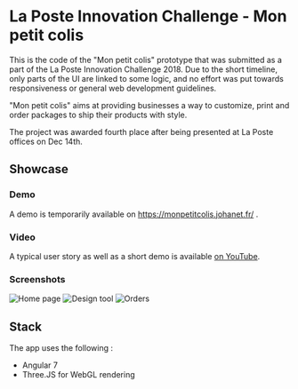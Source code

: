 # La Poste Innovation Challenge - Mon petit colis

This is the code of the "Mon petit colis" prototype that was submitted as a part of the La Poste Innovation Challenge 2018. Due to the short timeline, only parts of the UI are linked to some logic, and no effort was put towards responsiveness or general web development guidelines.

"Mon petit colis" aims at providing businesses a way to customize, print and order packages to ship their products with style. 

The project was awarded fourth place after being presented at La Poste offices on Dec 14th.


## Showcase
### Demo
A demo is temporarily available on https://monpetitcolis.johanet.fr/ .

### Video
A typical user story as well as a short demo is available [on YouTube](https://www.youtube.com/watch?v=I9kZWvODpn8&feature=youtu.be).

### Screenshots
![Home page](https://i.imgur.com/jb6JZbi.jpg)
![Design tool](https://i.imgur.com/Fc3fwHA.jpg)
![Orders](https://i.imgur.com/qqDH44T.jpg)


## Stack

The app uses the following :
* Angular 7
* Three.JS for WebGL rendering

